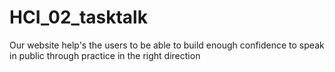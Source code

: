 # HCI_02_tasktalk
Our website help's the users to be able to build enough confidence to speak in public through practice in the right direction
